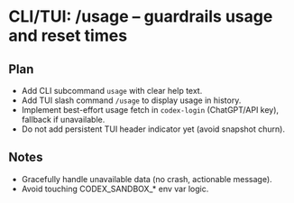 # CLI/TUI: /usage – guardrails usage and reset times

## Plan
- Add CLI subcommand `usage` with clear help text.
- Add TUI slash command `/usage` to display usage in history.
- Implement best-effort usage fetch in `codex-login` (ChatGPT/API key), fallback if unavailable.
- Do not add persistent TUI header indicator yet (avoid snapshot churn).

## Notes
- Gracefully handle unavailable data (no crash, actionable message).
- Avoid touching CODEX_SANDBOX_* env var logic.
